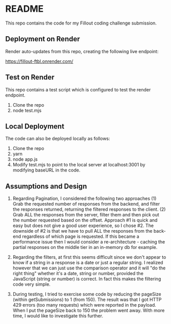 # README

This repo contains the code for my Fillout coding challenge submission. 

## Deployment on Render

Render auto-updates from this repo, creating the following live endpoint:

https://fillout-ftbl.onrender.com/

## Test on Render

This repo contains a test script which is configured to test the render endpoint. 

1. Clone the repo
2. node test.mjs

## Local Deployment

The code can also be deployed locally as follows: 

1. Clone the repo
2. yarn
3. node app.js
4. Modify test.mjs to point to the local server at localhost:3001 by modifying baseURL in the code.

## Assumptions and Design

1. Regarding Pagination, I considered the following two approaches (1) Grab the requested 
number of responses from the backend, and filter the responses returned, returning the filtered
responses to the client. (2) Grab ALL the responses from the server, filter them and then pick out
the number requested based on the offset. Approach #1 is quick and easy but does not give a good user 
experience, so I chose #2. The downside of #2 is that we have to pull ALL the responses 
from the back-end regardless of which page is requested. If this became a performance issue
then I would consider a re-architecture - caching the partial responses on the middle tier in 
an in-memory db for example. 

2. Regarding the filters, at first this seems difficult since we don't appear to know if a string in a response is a 
date or just a regular string. I realized however that we can just use the comparison operator
and it will "do the right thing" whether it's a date, string or number, provided the JavaScript (string or number)
is correct. In fact this makes the filtering code very simple.  

3. During testing, I tried to exercise some code by reducing the pageSize (within getSubmissions) to 1 (from 150). The result
was that I got HTTP 429 errors (too many requests) which were reported in the payload. When 
I put the pageSize back to 150 the problem went away. With more time, I would like to 
investigate this further. 

